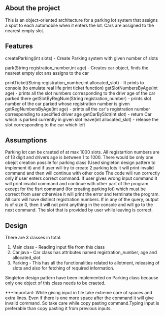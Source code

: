 
About the project
--------------------

This is an object-oriented architecture for a parking lot system that assigns a spot to each automobile when it enters the lot.
Cars are assigned to the nearest empty slot.

Features
-------------------

createParking(int slots)  - Create Parking system with given number of slots

park(String registration_number,int age) - Creates car object, finds the nearest empty slot ans assigns to the car

printTicket(String registration_number,int allocated_slot) - It prints to console (to emulate real life print ticket function)
getSlotNumbersByAge(int age) - prints all the slot numbers corresponding to the drivr age of the car parked there 
getSlotByRegNum(String registration_number) - prints slot number of the car parked whose registration number is given
getRegNumbersByAge(int age) - prints all the car's registration number corresponding to specified driver age
getCarBySlot(int slot) - return Car which is parked currently in given slot
leave(int allocated_slot) - release the slot corresponding to the car which left

Assumptions
--------------------

Parking lot can be craeted of at max 1000 slots.
All registartion numbers are of 13 digit and drivers age is between 1 to 1000.
There would be only one obejct creation possile for parking class (Used singleton design pattern to implement it) and if user will try to create 2 parking lots it will print invalid command and then will continue with other code
The code will run correctly only if user enters correct command.
If user gives wrong input command it will print invalid command and continue with other part of the program except for the fisrt command
(for creating parking lot) which must be correct from user otherwise it will print the error and terminate the program.
All cars will have distinct registration numbers.
If in any of the query, output is of size 0, then it will not print anything in the console and will go to the next command.
The slot that is provided by user while leaving is correct.


Design
--------------------

There are 3 classes in total.
1) Main class - Reading input file from this class
2) Car.java - Car class has attributes named registration_number, age and allocated_slot
3) Parking - This has all the functionalities related to allotment, releasing of slots and also for fetching of required information.

Singleton design pattern have been implemented on Parking class because only one object of this class needs to be craeted.

***Important: While giving input in file take extreme care of spaces and extra lines. Even if there is one more space after the command it will give invalid command. So take care while copy pasting command.Typing input is preferable than copy pasting it from previous inputs.

